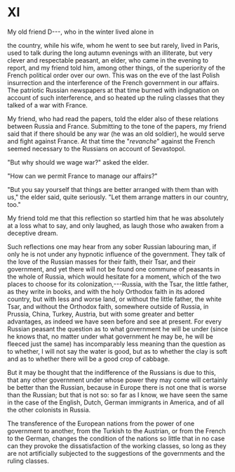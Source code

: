 # XI

My old friend D---, who in the winter lived alone in

the country, while his wife, whom he went to see but rarely, lived in Paris, used to talk during the long autumn evenings with an illiterate, but very clever and respectable peasant, an elder, who came in the evening to report, and my friend told him, among other things, of the superiority of the French political order over our own. This was on the eve of the last Polish insurrection and the interference of the French government in our affairs. The patriotic Russian newspapers at that time burned with indignation on account of such interference, and so heated up the ruling classes that they talked of a war with France.

My friend, who had read the papers, told the elder also of these relations between Russia and France. Submitting to the tone of the papers, my friend said that if there should be any war (he was an old soldier), he would serve and fight against France. At that time the "*revanche*" against the French seemed necessary to the Russians on account of Sevastopol.

"But why should we wage war?" asked the elder.

"How can we permit France to manage our affairs?"

"But you say yourself that things are better arranged with them than with us," the elder said, quite seriously. "Let them arrange matters in our country, too."

My friend told me that this reflection so startled him that he was absolutely at a loss what to say, and only laughed, as laugh those who awaken from a deceptive dream.

Such reflections one may hear from any sober Russian labouring man, if only he is not under any hypnotic influence of the government. They talk of the love of the Russian masses for their faith, their Tsar, and their government, and yet there will not be found one commune of peasants in the whole of Russia, which would hesitate for a moment, which of the two places to choose for its colonization,---Russia, with the Tsar, the little father, as they write in books, and with the holy Orthodox faith in its adored country, but with less and worse land, or without the little father, the white Tsar, and without the Orthodox faith, somewhere outside of Russia, in Prussia, China, Turkey, Austria, but with some greater and better advantages, as indeed we have seen before and see at present. For every Russian peasant the question as to what government he will be under (since he knows that, no matter under what government he may be, he will be fleeced just the same) has incomparably less meaning than the question as to whether, I will not say the water is good, but as to whether the clay is soft and as to whether there will be a good crop of cabbage.

But it may be thought that the indifference of the Russians is due to this, that any other government under whose power they may come will certainly be better than the Russian, because in Europe there is not one that is worse than the Russian; but that is not so: so far as I know, we have seen the same in the case of the English, Dutch, German immigrants in America, and of all the other colonists in Russia.

The transference of the European nations from the power of one government to another, from the Turkish to the Austrian, or from the French to the German, changes the condition of the nations so little that in no case can they provoke the dissatisfaction of the working classes, so long as they are not artificially subjected to the suggestions of the governments and the ruling classes.
